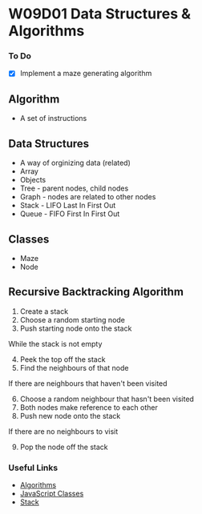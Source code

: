 # W09D01 Data Structures & Algorithms

### To Do
- [x] Implement a maze generating algorithm

## Algorithm

* A set of instructions

## Data Structures

* A way of orginizing data (related)
* Array
* Objects
* Tree - parent nodes, child nodes
* Graph - nodes are related to other nodes
* Stack - LIFO Last In First Out
* Queue - FIFO First In First Out

## Classes

- Maze
- Node

## Recursive Backtracking Algorithm

1. Create a stack
2. Choose a random starting node
3. Push starting node onto the stack

While the stack is not empty

4. Peek the top off the stack
5. Find the neighbours of that node

If there are neighbours that haven't been visited

6. Choose a random neighbour that hasn't been visited
7. Both nodes make reference to each other
8. Push new node onto the stack

If there are no neighbours to visit

9. Pop the node off the stack

### Useful Links

* [Algorithms](https://en.wikipedia.org/wiki/Algorithm)
* [JavaScript Classes](https://developer.mozilla.org/en-US/docs/Web/JavaScript/Reference/Classes)
* [Stack](https://en.wikipedia.org/wiki/Stack_(abstract_data_type))
